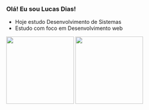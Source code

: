 ### Olá! Eu sou Lucas Dias!

- Hoje estudo Desenvolvimento de Sistemas
- Estudo com foco em Desenvolvimento web

<div>
    <a href-"https://github.com/Lucasdias79931">
    <img height="180em" src=https://github-readme-stats.vercel.app/api?username=Lucasdias79931&show_incons-true&&theme=dracula&include_all_commits-true&count_private=true">
    <img height="180em" src="https://github-readme-stats.vercel.app/api/top-langs/?username=Lucasdias79931&layout=compact&langs_count-16&theme=dracula">
</div>
